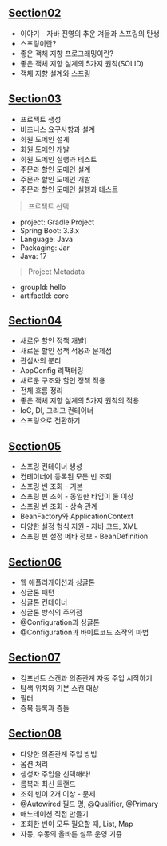 ## [Section02](https://github.com/iieunji023/spring-core/blob/main/%EC%84%B9%EC%85%9802.md)
- 이야기 - 자바 진영의 추운 겨울과 스프링의 탄생 
- 스프링이란? 
- 좋은 객체 지향 프로그래밍이란? 
- 좋은 객체 지향 설계의 5가지 원칙(SOLID)
- 객체 지향 설계와 스프링

## [Section03](https://github.com/iieunji023/spring-core/blob/main/%EC%84%B9%EC%85%9803.md)
- 프로젝트 생성 
- 비즈니스 요구사항과 설계 
- 회원 도메인 설계
- 회원 도메인 개발
- 회원 도메인 실행과 테스트
- 주문과 할인 도메인 설계
- 주문과 할인 도메인 개발
- 주문과 할인 도메인 실행과 테스트

> 프로젝트 선택
- project: Gradle Project
- Spring Boot: 3.3.x
- Language: Java
- Packaging: Jar
- Java: 17

> Project Metadata
- groupId: hello
- artifactId: core

## [Section04](https://github.com/iieunji023/spring-core/blob/main/%EC%84%B9%EC%85%9804.md)
- 새로운 할인 정책 개발]
- 새로운 할인 정책 적용과 문제점
- 관심사의 분리
- AppConfig 리팩터링
- 새로운 구조와 할인 정책 적용
- 전체 흐름 정리
- 좋은 객체 지향 설계의 5가지 원칙의 적용
- IoC, DI, 그리고 컨테이너
- 스프링으로 전환하기

## [Section05](https://github.com/iieunji023/spring-core/blob/main/%EC%84%B9%EC%85%9805.md)
- 스프링 컨테이너 생성
- 컨테이너에 등록된 모든 빈 조회
- 스프링 빈 조회 - 기본
- 스프링 빈 조회 - 동일한 타입이 둘 이상
- 스프링 빈 조회 - 상속 관계
- BeanFactory와 ApplicationContext
- 다양한 설정 형식 지원 - 자바 코드, XML
- 스프링 빈 설정 메타 정보 - BeanDefinition

## [Section06](https://github.com/iieunji023/spring-core/blob/main/%EC%84%B9%EC%85%9806.md)
- 웹 애플리케이션과 싱글톤
- 싱글톤 패턴
- 싱글톤 컨테이너
- 싱글톤 방식의 주의점
- @Configuration과 싱글톤
- @Configuration과 바이트코드 조작의 마법

## [Section07](https://github.com/iieunji023/spring-core/blob/main/%EC%84%B9%EC%85%9807.md)
- 컴포넌트 스캔과 의존관계 자동 주입 시작하기
- 탐색 위치와 기본 스캔 대상
- 필터
- 중복 등록과 충돌

## [Section08](https://github.com/iieunji023/spring-core/blob/main/%EC%84%B9%EC%85%9808.md)
- 다양한 의존관계 주입 방법
- 옵션 처리
- 생성자 주입을 선택해라! 
- 롬복과 최신 트랜드
- 조회 빈이 2개 이상 - 문제
- @Autowired 필드 명, @Qualifier, @Primary
- 애노테이션 직접 만들기
- 조회한 빈이 모두 필요할 때, List, Map
- 자동, 수동의 올바른 실무 운영 기쥰